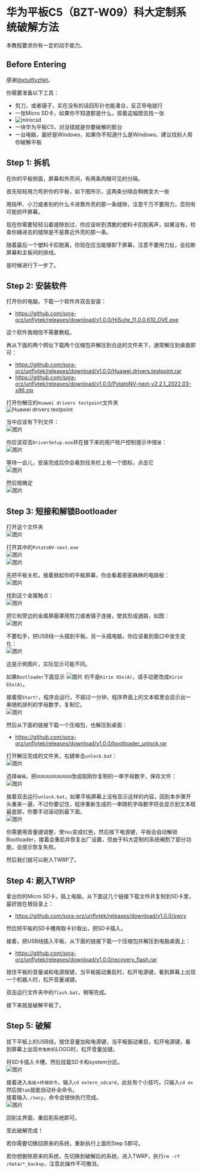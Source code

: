 # 华为平板C5（BZT-W09）科大定制系统破解方法
本教程要求你有一定的动手能力。

## Before Entering

感谢[@xtuiflyzhkt](https://github.com/xtuiflyzhkt)。

你需要准备以下工具：

- 剪刀，或者镊子，实在没有的话回形针也能凑合，反正导电就行
- 一张Micro SD卡，如果你不知道那是什么，按着这幅图去找一张
- ![mirocsd](https://user-images.githubusercontent.com/74454693/166671135-48e70eef-7453-479a-a465-8b2ff6437f30.png)
- 一块华为平板C5，对没错就是你要破解的那台
- 一台电脑，最好是Windows，如果你不知道什么是Windows，建议找别人帮你破解平板

## Step 1: 拆机
在你的平板侧面，屏幕和外壳间，有两条肉眼可见的分隔。

首先轻轻用力弯折你的平板，如下图所示，这两条分隔会稍微变大一些

用指甲、小刀或者别的什么卡进靠外壳的那一条缝隙，注意千万不要用力，否则有可能损坏屏幕。

现在你需要轻轻沿着缝隙划过，你应该听到清脆的塑料卡扣脱离声，如果没有，检查你捅进去的缝隙是不是靠近外壳的那一条。

随着最后一个塑料卡扣脱离，你现在应当能够卸下屏幕，注意不要用力扯，会拉断屏幕和主板间的排线。

是时候进行下一步了。

## Step 2: 安装软件
打开你的电脑，下载一个软件并双击安装：
- <https://github.com/sora-orz/unflytek/releases/download/v1.0.0/HiSuite_11.0.0.610_OVE.exe>

这个软件我相信不需要教程。

再从下面的两个网址下载两个压缩包并解压到合适的文件夹下，通常解压到桌面即可：
- <https://github.com/sora-orz/unflytek/releases/download/v1.0.0/Huawei.drivers.testpoint.rar>
- <https://github.com/sora-orz/unflytek/releases/download/v1.0.0/PotatoNV-next-v2.2.1_2022.03-x86.zip>

打开你解压的`Huawei drivers testpoint`文件夹  
![Huawei drivers testpoint](https://user-images.githubusercontent.com/74454693/166671707-5be5caaf-93d6-4e78-bcac-649f1d19390a.png)

当中应该有下列文件：  
![图片](https://user-images.githubusercontent.com/74454693/166671782-285b502a-6914-4d85-a6ae-4866ba48edd4.png)

你应该双击`DriverSetup.exe`并在接下来的用户账户控制提示中按`是`：  
![图片](https://user-images.githubusercontent.com/74454693/166672249-ab4bb695-1594-41a8-a78e-f8a0c5c7a415.png)

等待一会儿，安装完成后你会看到任务栏上有一个图标，点击它  
![图片](https://user-images.githubusercontent.com/74454693/166672467-9949cd62-ab95-48de-8b1c-c5233f15eeaf.png)

然后按确定  
![图片](https://user-images.githubusercontent.com/74454693/166672538-f9716e95-9541-4936-84db-c6fb059cd221.png)

## Step 3: 短接和解锁Bootloader
打开这个文件夹  
![图片](https://user-images.githubusercontent.com/74454693/166672785-982dac3c-35da-4487-a7bf-c5ae48a6fb14.png)

打开其中的`PotatoNV-next.exe`  
![图片](https://user-images.githubusercontent.com/74454693/166672827-899b7fbb-dbb9-40b6-bb04-0c392496b917.png)  
![图片](https://user-images.githubusercontent.com/74454693/166673284-63c83e32-4bb4-4a55-8d0a-59a615fb746c.png)

先把平板关机，接着掀起你的平板屏幕，你会看着密密麻麻的电路板：  
![图片](https://user-images.githubusercontent.com/74454693/166672927-0197d79b-6bb8-4547-a47c-b2993b0801f5.png)

找到这个金属触点：  
![图片](https://user-images.githubusercontent.com/74454693/166672971-df733251-c457-4b18-a4ec-e988d6e683b0.png)

把它和旁边的金属屏蔽罩用剪刀或者镊子连接，使其形成通路，如图：  
![图片](https://user-images.githubusercontent.com/74454693/166673129-34b696ad-6d9d-4f8c-b638-9671e621c4f7.png)

不要松手，把USB线一头插到平板，另一头插电脑，你应该看到窗口中发生变化：  
![图片](https://user-images.githubusercontent.com/74454693/166673448-2d10f0e1-c17d-4336-9ce9-01ec7eb44e12.png)

这是示例图片，实际显示可能不同。

如果`Bootloader`下面显示
![图片](https://user-images.githubusercontent.com/74454693/167281689-096d7978-1063-4c2a-8d6a-3af2e1948a77.png)
的不是`Kirin 65x(A)`，请手动更改成`Kirin 65x(A)`。  

接着按`Start!`，程序会运行，不超过一分钟，程序界面上的文本框里会显示出一串随机排列的字母数字，复制它。  
![图片](https://user-images.githubusercontent.com/74454693/167281702-ca8e1e3c-363f-471e-8a74-1a1ea1f88680.png)

然后从下面的链接下载一个压缩包，也解压到桌面：
- <https://github.com/sora-orz/unflytek/releases/download/v1.0.0/bootloader_unlock.rar>

打开解压完成的文件夹，右键单击`unlock.bat`：  
![图片](https://user-images.githubusercontent.com/74454693/166674581-82b6cef7-e5d8-49b8-ad57-34a4c0f4be7d.png)

选择`编辑`，把`UUUUUUUUUUUUU`改成刚刚你复制的一串字母数字，保存文件：  
![图片](https://user-images.githubusercontent.com/74454693/166674750-19ae9ba4-7850-4aa6-bcde-3a818f4350fd.png)

接着双击运行`unlock.bat`，如果平板屏幕上没有显示这样的内容，回到本步骤开头重来一遍，不过你要记住，程序重新生成的一串随机字母数字将会显示到文本框最底部，你要手动滚动到最下面。  
![图片](https://user-images.githubusercontent.com/74454693/166675152-51528e98-ff4e-452f-8308-0ea707341024.png)

你需要用音量键调整，使`Yes`变成红色，然后按下电源键，平板会自动解锁Bootloader，接着会重启并恢复出厂设置，但由于科大定制的系统阉割了部分功能，会提示恢复失败。

然后我们就可以刷入TWRP了。 

## Step 4: 刷入TWRP

拿出你的Micro SD卡，插上电脑，从下面这几个链接下载文件并复制到SD卡里，最好放在根目录上：
- <https://github.com/sora-orz/unflytek/releases/download/v1.0.0/swcy>

然后把平板的SD卡槽用取卡针取出，把SD卡插入。

接着，把USB线插入平板，从下面的链接下载一个压缩包并解压到电脑桌面上：
- <https://github.com/sora-orz/unflytek/releases/download/v1.0.0/recovery_flash.rar>

按住平板的音量减和电源按键，当平板振动重启时，松开电源键，看到屏幕上出现一个机器人时，松开音量减键。

双击运行文件夹中的`flash.bat`，稍等完成。

接下来就是破解平板了。

## Step 5: 破解

拔下平板上的USB线，按住音量加和电源键，当平板振动重启，松开电源键，看到屏幕上出现`奇兔刷机`LOGO时，松开音量加键。

将SD卡插入卡槽，然后挂载SD卡和system分区。  
![图片](https://user-images.githubusercontent.com/74454693/167282313-e80cb671-433f-4eb7-b299-0e77d7162078.gif)

接着进入`高级`>`终端命令`，输入`cd extern_sdcard`，此处有个小技巧，只输入`cd ex`然后按`tab`就能自动补全命令。  
接着输入`./swcy`，命令会很快执行完成。  
![图片](https://user-images.githubusercontent.com/74454693/167282542-2e7c6768-9c0b-4c81-87eb-33a756f40278.gif)

回到主界面，重启到系统即可。

至此破解完成！

若你需要切换回原来的系统，重新执行上面的Step 5即可。

若你想删除原来的系统，先切换到破解后的系统，进入TWRP，执行`rm -rf /data/*_backup`，注意此操作不可撤消。
